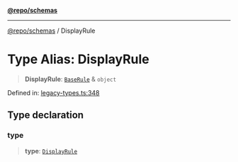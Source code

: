 [**@repo/schemas**](../README.md)

***

[@repo/schemas](../globals.md) / DisplayRule

# Type Alias: DisplayRule

> **DisplayRule**: [`BaseRule`](BaseRule.md) & `object`

Defined in: [legacy-types.ts:348](https://github.com/alexqguo/drinking-board-game-v3/blob/675bd7febb3071dfc3dca88ee4e9928e0ed24aab/packages/schemas/src/legacy-types.ts#L348)

## Type declaration

### type

> **type**: [`DisplayRule`](../enumerations/RuleType.md#displayrule)
